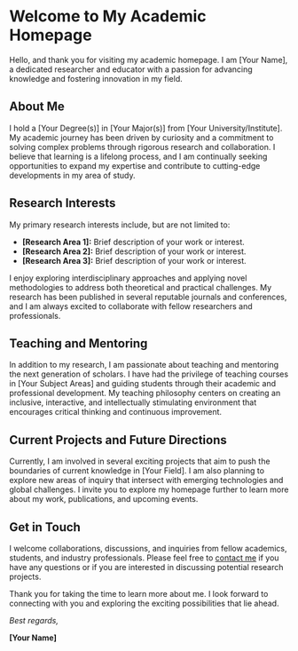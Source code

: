 # Welcome to My Academic Homepage

Hello, and thank you for visiting my academic homepage. I am [Your Name], a dedicated researcher and educator with a passion for advancing knowledge and fostering innovation in my field.

## About Me

I hold a [Your Degree(s)] in [Your Major(s)] from [Your University/Institute]. My academic journey has been driven by curiosity and a commitment to solving complex problems through rigorous research and collaboration. I believe that learning is a lifelong process, and I am continually seeking opportunities to expand my expertise and contribute to cutting-edge developments in my area of study.

## Research Interests

My primary research interests include, but are not limited to:

- **[Research Area 1]:** Brief description of your work or interest.
- **[Research Area 2]:** Brief description of your work or interest.
- **[Research Area 3]:** Brief description of your work or interest.

I enjoy exploring interdisciplinary approaches and applying novel methodologies to address both theoretical and practical challenges. My research has been published in several reputable journals and conferences, and I am always excited to collaborate with fellow researchers and professionals.

## Teaching and Mentoring

In addition to my research, I am passionate about teaching and mentoring the next generation of scholars. I have had the privilege of teaching courses in [Your Subject Areas] and guiding students through their academic and professional development. My teaching philosophy centers on creating an inclusive, interactive, and intellectually stimulating environment that encourages critical thinking and continuous improvement.

## Current Projects and Future Directions

Currently, I am involved in several exciting projects that aim to push the boundaries of current knowledge in [Your Field]. I am also planning to explore new areas of inquiry that intersect with emerging technologies and global challenges. I invite you to explore my homepage further to learn more about my work, publications, and upcoming events.

## Get in Touch

I welcome collaborations, discussions, and inquiries from fellow academics, students, and industry professionals. Please feel free to [contact me](mailto:your.email@domain.com) if you have any questions or if you are interested in discussing potential research projects.

Thank you for taking the time to learn more about me. I look forward to connecting with you and exploring the exciting possibilities that lie ahead.

*Best regards,*

**[Your Name]**
